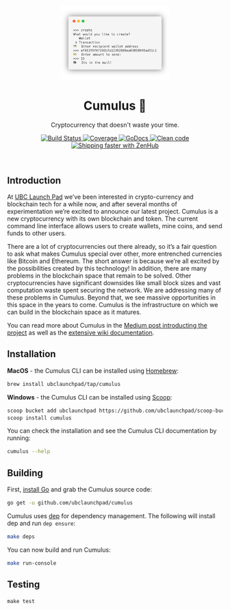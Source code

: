<p align="center">
  <img src="/.static/create-transaction.png" width="50%"/>
</p>

<div align="center">
  <h1>Cumulus 💸</h1>
</div>

<p align="center">
  Cryptocurrency that doesn't waste your time.  
</p>

<p align="center">
  <a href="https://travis-ci.org/ubclaunchpad/cumulus">
    <img src="https://travis-ci.org/ubclaunchpad/cumulus.svg?branch=dev" alt="Build Status" />
  </a>

  <a href="https://coveralls.io/github/ubclaunchpad/cumulus?branch=dev">
    <img src="https://coveralls.io/repos/github/ubclaunchpad/cumulus/badge.svg?branch=dev" alt="Coverage" />
  </a>

  <a href="https://godoc.org/github.com/ubclaunchpad/cumulus">
    <img src="https://godoc.org/github.com/golang/gddo?status.svg" alt="GoDocs" />
  </a>

  <a href="https://goreportcard.com/report/github.com/ubclaunchpad/cumulus">
    <img src="https://goreportcard.com/badge/github.com/ubclaunchpad/cumulus" alt="Clean code" />
  </a>

  <a href="https://zenhub.com">
    <img src="https://img.shields.io/badge/Shipping_faster_with-ZenHub-5e60ba.svg?style=flat" alt="Shipping faster with ZenHub" />
  </a>
</p>

<br>

## Introduction

At [UBC Launch Pad](http://www.ubclaunchpad.com) we’ve been interested in crypto-currency and blockchain tech for a while now, and after several months of experimentation we’re excited to announce our latest project. Cumulus is a new cryptocurrency with its own blockchain and token. The current command line interface allows users to create wallets, mine coins, and send funds to other users.

There are a lot of cryptocurrencies out there already, so it’s a fair question to ask what makes Cumulus special over other, more entrenched currencies like Bitcoin and Ethereum. The short answer is because we’re all excited by the possibilities created by this technology! In addition, there are many problems in the blockchain space that remain to be solved. Other cryptocurrencies have significant downsides like small block sizes and vast computation waste spent securing the network. We are addressing many of these problems in Cumulus. Beyond that, we see massive opportunities in this space in the years to come. Cumulus is the infrastructure on which we can build in the blockchain space as it matures.

You can read more about Cumulus in the [Medium post introducting the project](https://medium.com/ubc-launch-pad-software-engineering-blog/introducing-cumulus-940456b7e05c) as well as the [extensive wiki documentation](https://github.com/ubclaunchpad/cumulus/wiki).

## Installation

**MacOS** - the Cumulus CLI can be installed using [Homebrew](https://brew.sh):

```bash
brew install ubclaunchpad/tap/cumulus
```

**Windows** - the Cumulus CLI can be installed using [Scoop](http://scoop.sh):

```bash
scoop bucket add ubclaunchpad https://github.com/ubclaunchpad/scoop-bucket
scoop install cumulus
```

You can check the installation and see the Cumulus CLI documentation by running:

```bash
cumulus --help
```

## Building

First, [install Go](https://golang.org/doc/install#install) and grab the Cumulus source code:

```bash
go get -u github.com/ubclaunchpad/cumulus
```

Cumulus uses [dep](https://github.com/golang/dep) for dependency management. The following will install dep and run `dep ensure`:

```sh
make deps
```

You can now build and run Cumulus:

```sh
make run-console
```

## Testing

```
make test
```
